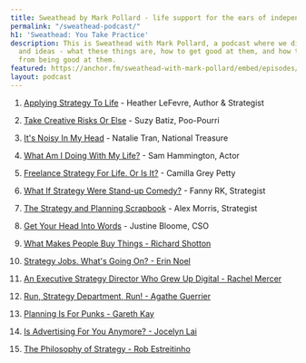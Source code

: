 ```yaml
---
title: Sweathead by Mark Pollard - life support for the ears of independent thinkers
permalink: "/sweathead-podcast/"
h1: 'Sweathead: You Take Practice'
description: This is Sweathead with Mark Pollard, a podcast where we discuss strategy
  and ideas - what these things are, how to get good at them, and how to earn money
  from being good at them.
featured: https://anchor.fm/sweathead-with-mark-pollard/embed/episodes/The-Search-Of-Strategy---Michael-King-e1nral/a-a475ic
layout: podcast
---
```


 1. [Applying Strategy To Life](https://anchor.fm/sweathead-with-mark-pollard/episodes/Applying-Strategy-To-Life---Heather-LeFevre--Strategist--Author-e2splb) - Heather LeFevre, Author & Strategist

 2. [Take Creative Risks Or Else](https://anchor.fm/sweathead-with-mark-pollard/episodes/Take-Creative-Risks-Or-Else---Suzy-Batiz--Poo-Pourri-e2thoj) - Suzy Batiz, Poo-Pourri

 3. [It's Noisy In My Head](https://anchor.fm/sweathead-with-mark-pollard/episodes/Its-Noisy-In-My-Head---Natalie-Tran--National-Treasure-e2pnfp) - Natalie Tran, National Treasure

 4. [What Am I Doing With My Life?](https://anchor.fm/sweathead-with-mark-pollard/episodes/What-Am-I-Doing-With-My-Life----Sam-Hammington--Actor-e2oor8) - Sam Hammington, Actor

 5. [Freelance Strategy For Life. Or Is It?](https://anchor.fm/sweathead-with-mark-pollard/episodes/Freelance-Strategy-For-Life--Or-Is-It----Camilla-Grey-Petty--Freelance-Strategist-e2kenc) - Camilla Grey Petty

 6. [What If Strategy Were Stand-up Comedy?](https://anchor.fm/sweathead-with-mark-pollard/episodes/What-If-Strategy-Were-Stand-up-Comedy----Fanny-RK--Strategist-e2hvvq) - Fanny RK, Strategist

 7. [The Strategy and Planning Scrapbook](https://anchor.fm/sweathead-with-mark-pollard/episodes/The-Strategy-and-Planning-Scrapbook---Alex-Morris--Strategist-e2fjp4) - Alex Morris, Strategist

 8. [Get Your Head Into Words](https://anchor.fm/sweathead-with-mark-pollard/episodes/Get-Your-Head-Into-Words---Justine-Bloome--CSO-e2iiqk) - Justine Bloome, CSO

 9. [What Makes People Buy Things - Richard Shotton](https://anchor.fm/sweathead-with-mark-pollard/episodes/What-Makes-People-Buy-Things---Richard-Shotton-e1af1i)

10. [Strategy Jobs. What's Going On? - Erin Noel](https://anchor.fm/sweathead-with-mark-pollard/episodes/Strategy-Jobs--Whats-Going-On----Erin-Noel-e1dcup)

11. [An Executive Strategy Director Who Grew Up Digital - Rachel Mercer](https://anchor.fm/sweathead-with-mark-pollard/episodes/An-Executive-Strategy-Director-Who-Grew-Up-Digital---Rachel-Mercer-e1g3qa)

12. [Run, Strategy Department, Run! - Agathe Guerrier](https://anchor.fm/sweathead-with-mark-pollard/episodes/Run--Strategy-Department--Run----Agathe-Guerrier-e1o81s/a-a48720)

13. [Planning Is For Punks - Gareth Kay](https://anchor.fm/sweathead-with-mark-pollard/episodes/Planning-Is-For-Punks---Gareth-Kay-e1im3e)

14. [Is Advertising For You Anymore? - Jocelyn Lai](https://anchor.fm/sweathead-with-mark-pollard/episodes/Is-Advertising-For-You-Anymore----Jocelyn-Lai-e1h5cs)

15. [The Philosophy of Strategy - Rob Estreitinho](https://anchor.fm/sweathead-with-mark-pollard/episodes/The-Philosophy-of-Strategy---Rob-Estreitinho-e1b413)